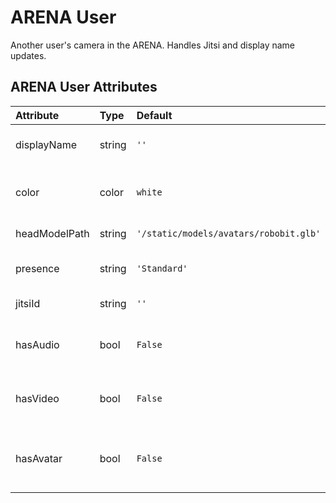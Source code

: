 
ARENA User
==========


Another user's camera in the ARENA. Handles Jitsi and display name updates.

ARENA User Attributes
----------------------

|Attribute|Type|Default|Description|Required|
| :--- | :--- | :--- | :--- | :--- |
|displayName|string|```''```|User display name.|Yes|
|color|color|```white```|The color for the user's name text.|Yes|
|headModelPath|string|```'/static/models/avatars/robobit.glb'```|Path to user head model|Yes|
|presence|string|```'Standard'```|Type of presence for user|No|
|jitsiId|string|```''```|User Jitsi ID.|No|
|hasAudio|bool|```False```|Whether the user has audio on.|No|
|hasVideo|bool|```False```|Whether the user has video on.|No|
|hasAvatar|bool|```False```|Whether the user has facial feature capture on.|No|
